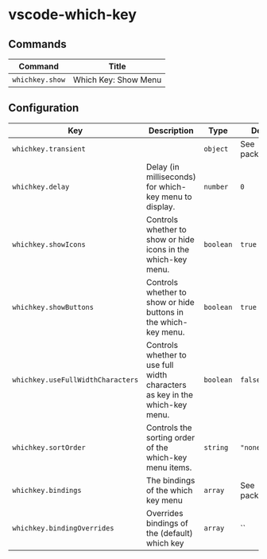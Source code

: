 # vscode-which-key

## Commands

| Command         | Title                |
| --------------- | -------------------- |
| `whichkey.show` | Which Key: Show Menu |

## Configuration

| Key                               | Description                                                                 | Type      | Default          |
| --------------------------------- | --------------------------------------------------------------------------- | --------- | ---------------- |
| `whichkey.transient`              |                                                                             | `object`  | See package.json |
| `whichkey.delay`                  | Delay (in milliseconds) for which-key menu to display.                      | `number`  | `0`              |
| `whichkey.showIcons`              | Controls whether to show or hide icons in the which-key menu.               | `boolean` | `true`           |
| `whichkey.showButtons`            | Controls whether to show or hide buttons in the which-key menu.             | `boolean` | `true`           |
| `whichkey.useFullWidthCharacters` | Controls whether to use full width characters as key in the which-key menu. | `boolean` | `false`          |
| `whichkey.sortOrder`              | Controls the sorting order of the which-key menu items.                     | `string`  | `"none"`         |
| `whichkey.bindings`               | The bindings of the which key menu                                          | `array`   | See package.json |
| `whichkey.bindingOverrides`       | Overrides bindings of the (default) which key                               | `array`   | ``               |